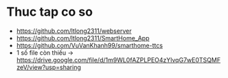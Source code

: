 # Thuc tap co so
- https://github.com/ltlong2311/webserver
- https://github.com/ltlong2311/SmartHome_App
- https://github.com/VuVanKhanh99/smarthome-ttcs
- 1 số file còn thiếu -> https://drive.google.com/file/d/1m9WL0fAZPLPEO4zYlvqG7wE0TSQMFzeV/view?usp=sharing

